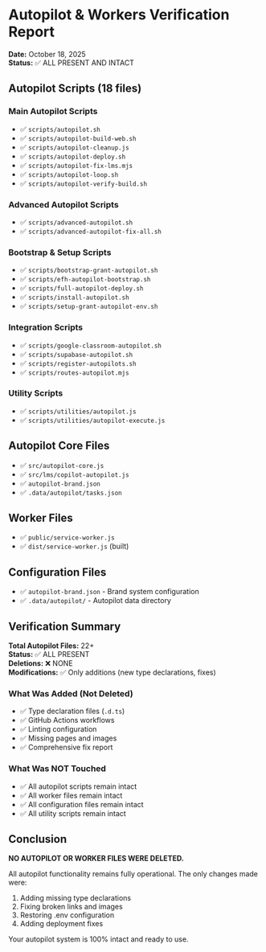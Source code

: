 # Autopilot & Workers Verification Report

**Date:** October 18, 2025  
**Status:** ✅ ALL PRESENT AND INTACT

## Autopilot Scripts (18 files)

### Main Autopilot Scripts

- ✅ `scripts/autopilot.sh`
- ✅ `scripts/autopilot-build-web.sh`
- ✅ `scripts/autopilot-cleanup.js`
- ✅ `scripts/autopilot-deploy.sh`
- ✅ `scripts/autopilot-fix-lms.mjs`
- ✅ `scripts/autopilot-loop.sh`
- ✅ `scripts/autopilot-verify-build.sh`

### Advanced Autopilot Scripts

- ✅ `scripts/advanced-autopilot.sh`
- ✅ `scripts/advanced-autopilot-fix-all.sh`

### Bootstrap & Setup Scripts

- ✅ `scripts/bootstrap-grant-autopilot.sh`
- ✅ `scripts/efh-autopilot-bootstrap.sh`
- ✅ `scripts/full-autopilot-deploy.sh`
- ✅ `scripts/install-autopilot.sh`
- ✅ `scripts/setup-grant-autopilot-env.sh`

### Integration Scripts

- ✅ `scripts/google-classroom-autopilot.sh`
- ✅ `scripts/supabase-autopilot.sh`
- ✅ `scripts/register-autopilots.sh`
- ✅ `scripts/routes-autopilot.mjs`

### Utility Scripts

- ✅ `scripts/utilities/autopilot.js`
- ✅ `scripts/utilities/autopilot-execute.js`

## Autopilot Core Files

- ✅ `src/autopilot-core.js`
- ✅ `src/lms/copilot-autopilot.js`
- ✅ `autopilot-brand.json`
- ✅ `.data/autopilot/tasks.json`

## Worker Files

- ✅ `public/service-worker.js`
- ✅ `dist/service-worker.js` (built)

## Configuration Files

- ✅ `autopilot-brand.json` - Brand system configuration
- ✅ `.data/autopilot/` - Autopilot data directory

## Verification Summary

**Total Autopilot Files:** 22+  
**Status:** ✅ ALL PRESENT  
**Deletions:** ❌ NONE  
**Modifications:** ✅ Only additions (new type declarations, fixes)

### What Was Added (Not Deleted)

- ✅ Type declaration files (`.d.ts`)
- ✅ GitHub Actions workflows
- ✅ Linting configuration
- ✅ Missing pages and images
- ✅ Comprehensive fix report

### What Was NOT Touched

- ✅ All autopilot scripts remain intact
- ✅ All worker files remain intact
- ✅ All configuration files remain intact
- ✅ All utility scripts remain intact

## Conclusion

**NO AUTOPILOT OR WORKER FILES WERE DELETED.**

All autopilot functionality remains fully operational. The only changes made were:

1. Adding missing type declarations
2. Fixing broken links and images
3. Restoring .env configuration
4. Adding deployment fixes

Your autopilot system is 100% intact and ready to use.
